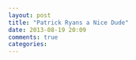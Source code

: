 ```yaml
---
layout: post
title: "Patrick Ryans a Nice Dude"
date: 2013-08-19 20:09
comments: true
categories: 
---
```

